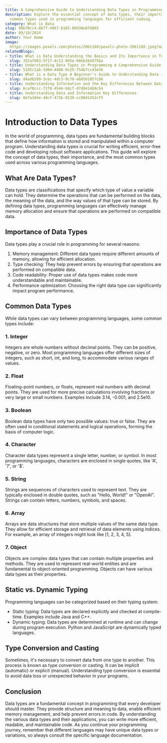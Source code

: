 ```yaml
---
title: A Comprehensive Guide to Understanding Data Types in Programming
description: Explore the essential concept of data types, their importance, and the
  common types used in programming languages for efficient coding.
category: What is Data
slug: 90b70cc4-8b7f-4967-b105-8b938e8fd865
date: 09/19/2024
author: Your Name
image: 
  https://images.pexels.com/photos/2061168/pexels-photo-2061168.jpeg?auto=compress&cs=tinysrgb&w=600
relatedBlogs:
- title: What is Data Understanding the Basics and Its Importance in Today's World
  slug: 352af903-5f17-4c13-965e-00eb2b4975ba
- title: Understanding Data Types in Programming A Comprehensive Guide
  slug: 51d5c1ab-3d04-4468-9c25-f54b7cc43e56
- title: What is a Data Type A Beginner's Guide to Understanding Data in Programming
  slug: d4ad6399-3cec-4dc3-9c78-a60581057cb6
- title: Understanding Information and the Key Differences Between Data and Information
  slug: 6caf0ccc-72f0-4544-b8cf-d7d0414b0c54
- title: Understanding Data and Information Key Differences
  slug: 0e7a3dde-48cf-472b-9230-cc89d1452cf5
---
```


# Introduction to Data Types

In the world of programming, data types are fundamental building blocks that define how information is stored and manipulated within a computer program. Understanding data types is crucial for writing efficient, error-free code and developing robust software applications. This guide will explore the concept of data types, their importance, and the most common types used across various programming languages.

## What Are Data Types?

Data types are classifications that specify which type of value a variable can hold. They determine the operations that can be performed on the data, the meaning of the data, and the way values of that type can be stored. By defining data types, programming languages can effectively manage memory allocation and ensure that operations are performed on compatible data.

## Importance of Data Types

Data types play a crucial role in programming for several reasons:
1. Memory management: Different data types require different amounts of memory, allowing for efficient allocation.
2. Type checking: They help prevent errors by ensuring that operations are performed on compatible data.
3. Code readability: Proper use of data types makes code more understandable and maintainable.
4. Performance optimization: Choosing the right data type can significantly impact program performance.

## Common Data Types

While data types can vary between programming languages, some common types include:

### 1. Integer

Integers are whole numbers without decimal points. They can be positive, negative, or zero. Most programming languages offer different sizes of integers, such as short, int, and long, to accommodate various ranges of values.

### 2. Float

Floating-point numbers, or floats, represent real numbers with decimal points. They are used for more precise calculations involving fractions or very large or small numbers. Examples include 3.14, -0.001, and 2.5e10.

### 3. Boolean

Boolean data types have only two possible values: true or false. They are often used in conditional statements and logical operations, forming the basis of computer logic.

### 4. Character

Character data types represent a single letter, number, or symbol. In most programming languages, characters are enclosed in single quotes, like 'A', '7', or '$'.

### 5. String

Strings are sequences of characters used to represent text. They are typically enclosed in double quotes, such as "Hello, World!" or "OpenAI". Strings can contain letters, numbers, symbols, and spaces.

### 6. Array

Arrays are data structures that store multiple values of the same data type. They allow for efficient storage and retrieval of data elements using indices. For example, an array of integers might look like [1, 2, 3, 4, 5].

### 7. Object

Objects are complex data types that can contain multiple properties and methods. They are used to represent real-world entities and are fundamental to object-oriented programming. Objects can have various data types as their properties.

## Static vs. Dynamic Typing

Programming languages can be categorized based on their typing system:
- Static typing: Data types are declared explicitly and checked at compile-time. Examples include Java and C++.
- Dynamic typing: Data types are determined at runtime and can change during program execution. Python and JavaScript are dynamically typed languages.

## Type Conversion and Casting

Sometimes, it's necessary to convert data from one type to another. This process is known as type conversion or casting. It can be implicit (automatic) or explicit (manual). Understanding type conversion is essential to avoid data loss or unexpected behavior in your programs.

## Conclusion

Data types are a fundamental concept in programming that every developer should master. They provide structure and meaning to data, enable efficient memory management, and help prevent errors in code. By understanding the various data types and their applications, you can write more efficient, readable, and maintainable code. As you continue your programming journey, remember that different languages may have unique data types or variations, so always consult the specific language documentation.